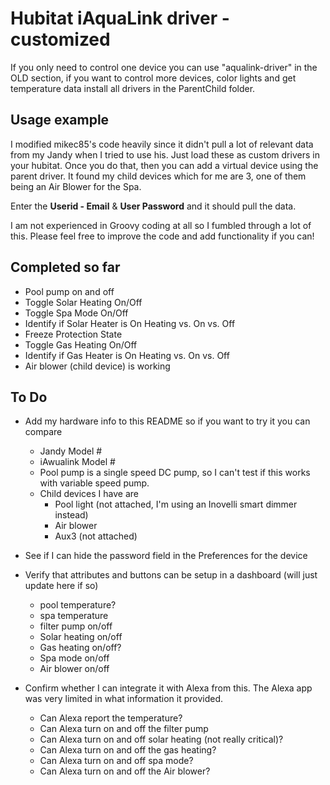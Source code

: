 # Hubitat iAquaLink driver - customized

If you only need to control one device you can use "aqualink-driver" in the OLD section,  if you want to control more devices, color lights and get temperature data install all drivers in the ParentChild folder.

## Usage example

I modified mikec85's code heavily since it didn't pull a lot of relevant data from my Jandy when I tried to use his.
Just load these as custom drivers in your hubitat. Once you do that, then you can add a virtual device using the parent driver.
It found my child devices which for me are 3, one of them being an Air Blower for the Spa.

Enter the __Userid - Email__ & __User Password__ and it should pull the data.

I am not experienced in Groovy coding at all so I fumbled through a lot of this. Please feel free to improve the code and add functionality if you can!

## Completed so far

- Pool pump on and off
- Toggle Solar Heating On/Off
- Toggle Spa Mode On/Off
- Identify if Solar Heater is On Heating vs. On vs. Off
- Freeze Protection State
- Toggle Gas Heating On/Off
- Identify if Gas Heater is On Heating vs. On vs. Off
- Air blower (child device) is working

## To Do

- Add my hardware info to this README so if you want to try it you can compare
  - Jandy Model #
  - iAwualink Model #
  - Pool pump is a single speed DC pump, so I can't test if this works with variable speed pump.
  - Child devices I have are
    - Pool light (not attached, I'm using an Inovelli smart dimmer instead)
    - Air blower
    - Aux3 (not attached)
- See if I can hide the password field in the Preferences for the device
- Verify that attributes and buttons can be setup in a dashboard (will just update here if so)
  - pool temperature?
  - spa temperature
  - filter pump on/off
  - Solar heating on/off
  - Gas heating on/off?
  - Spa mode on/off
  - Air blower on/off

- Confirm whether I can integrate it with Alexa from this. The Alexa app was very limited in what information it provided.

  - Can Alexa report the temperature?
  - Can Alexa turn on and off the filter pump
  - Can Alexa turn on and off solar heating (not really critical)?
  - Can Alexa turn on and off the gas heating?
  - Can Alexa turn on and off spa mode?
  - Can Alexa turn on and off the Air blower?
